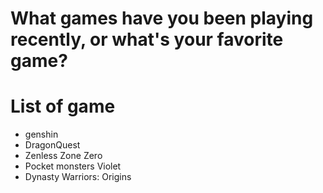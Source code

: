 # What games have you been playing recently, or what's your favorite game?
# List of game
- genshin
- DragonQuest
- Zenless Zone Zero
- Pocket monsters Violet
- Dynasty Warriors: Origins
